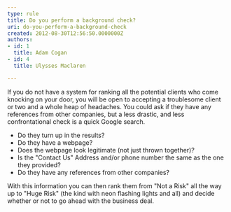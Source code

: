 ```yaml
---
type: rule
title: Do you perform a background check?
uri: do-you-perform-a-background-check
created: 2012-08-30T12:56:50.0000000Z
authors:
- id: 1
  title: Adam Cogan
- id: 4
  title: Ulysses Maclaren

---
```


 
If you do not have a system for ranking all the potential clients who come knocking on your door, you will be open to accepting a troublesome client or two and a whole heap of headaches.                     You could ask if they have any references from other companies, but a less drastic, and less confrontational check is a quick Google search.
 
- Do they turn up in the results?
- Do they have a webpage?
- Does the webpage look legitimate (not just thrown together)?
- Is the "Contact Us" Address and/or phone number the same as the one they provided?
- Do they have any references from other companies?


With this information you can then rank them from "Not a Risk" all the way up to "Huge Risk" (the kind with neon flashing lights and all) and decide whether or not to go ahead with the business deal.

